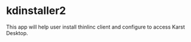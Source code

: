 # kdinstaller2

This app will help user install thinlinc client and configure to access Karst Desktop.


